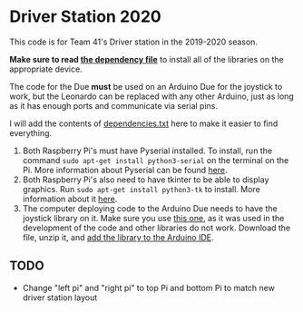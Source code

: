 # Driver Station 2020

 This code is for Team 41's Driver station in the 2019-2020 season.

  **Make sure to read [the dependency file](dependencies.txt)** to install all of the libraries on the appropriate device.

  The code for the Due **must** be used on an Arduino Due for the joystick to work, but the Leonardo can be replaced with any other Arduino, just as long as it has enough ports and communicate via serial pins.

  I will add the contents of [dependencies.txt](dependencies.txt) here to make it easier to find everything.

  1. Both Raspberry Pi's must have Pyserial installed. To install, run the command `sudo apt-get install python3-serial` on the terminal on the Pi. More information about Pyserial can be found [here](https://pythonhosted.org/pyserial/).
  2. Both Raspberry Pi's also need to have tkinter to be able to display graphics. Run `sudo apt-get install python3-tk` to install. More information about it [here](https://docs.python.org/3/library/tk.html).
  3. The computer deploying code to the Arduino Due needs to have the joystick library on it. Make sure you use [this one](https://github.com/LordNuke/ArduinoLibs), as it was used in the development of the code and other libraries do not work. Download the file, unzip it, and [add the library to the Arduino IDE](http://interactiondesign.se/wiki/arduino:installing_using_third_party_libraries).

## TODO
- Change "left pi" and "right pi" to top Pi and bottom Pi to match new 
driver station layout

